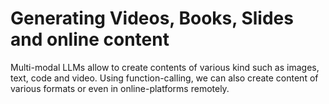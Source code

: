 # Generating Videos, Books, Slides and online content

Multi-modal LLMs allow to create contents of various kind such as images, text, code and video. Using function-calling, we can also create content of various formats or even in online-platforms remotely.